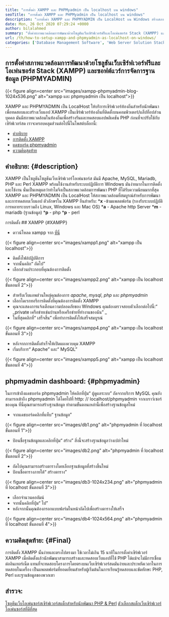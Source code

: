 ```yaml
---
title: "การตั้งค่า XAMPP และ PHPMyadmin เป็น localhost บน windows" 
seoTitle: "การตั้งค่า XAMPP และ PHPMyadmin เป็น localhost บน windows" 
description: "การตั้งค่า XAMPP และ PHPMYADMIN เป็น LocalHost บน Windows สร้างสภาพแวดล้อมการทดสอบท้องถิ่นฟรีและโอเพนซอร์ซเพื่อทดสอบและสร้างเว็บแอพ" 
date: Mon, 26 Oct 2020 07:29:24 +0000
author: bilalahmed
summary: "ตั้งค่าสภาพแวดล้อมการพัฒนาด้วยโซลูชันเว็บเซิร์ฟเวอร์ฟรีและโอเพ่นซอร์ส Stack (XAMPP) และซอฟต์แวร์การจัดการฐานข้อมูล (PHPMYADMIN)" 
url: /th/how-to-setup-xampp-and-phpmyadmin-as-localhost-on-windows/
categories: ['Database Management Software', 'Web Server Solution Stack']
---
```


## การตั้งค่าสภาพแวดล้อมการพัฒนาด้วยโซลูชันเว็บเซิร์ฟเวอร์ฟรีและโอเพ่นซอร์ส Stack (XAMPP) และซอฟต์แวร์การจัดการฐานข้อมูล (PHPMYADMIN)

{{< figure align=center src="images/xampp-phpmyadmin-blog-1024x536.png" alt="xampp และ phpmyadmin เป็น localhost">}}

XAMPP และ PHPMYADMIN เป็น LocalHost ให้บริการเซิร์ฟเวอร์ท้องถิ่นสำหรับนักพัฒนาเพื่อทดสอบและสร้างเว็บแอป XAMPP เป็นเซิร์ฟเวอร์ท้องถิ่นที่ติดตั้งบนคอมพิวเตอร์/แล็ปท็อปส่วนบุคคล มันมีสภาพแวดล้อมในท้องถิ่นเพื่อสร้างรันและทดสอบแอปพลิเคชัน PHP ก่อนที่จะปรับใช้กับเซิร์ฟเวอร์สด
เราจะครอบคลุมส่วนต่อไปนี้ในโพสต์บล็อกนี้:
  * [คำอธิบาย][1]
  * [การติดตั้ง XAMPP][2]
  * [แดชบอร์ด phpmyadmin][3]
  * [ความคิดสุดท้าย][4]

## คำอธิบาย:   {#description}
XAMPP เป็นโซลูชันโซลูชันเว็บเซิร์ฟเวอร์โอเพ่นซอร์ส มันมี Apache, MySQL, Mariadb, PHP และ Perl XAMPP พร้อมใช้งานสำหรับระบบปฏิบัติการ Windows มันง่ายมากในการติดตั้งและใช้งาน นั่นเป็นเหตุผลว่าทำไมจึงเป็นสภาพแวดล้อมการพัฒนา PHP ที่ได้รับความนิยมมากที่สุด XAMPP และ PHPMYADMIN เป็น LocalHost ให้สภาพแวดล้อมที่สมบูรณ์สำหรับการพัฒนาและการทดสอบเว็บแอป
ตัวอักษรใน XAMPP ยืนสำหรับ:
  ***x** -ข้ามแพลตฟอร์ม (รองรับระบบปฏิบัติการหลายระบบรวมถึง Linux, Windows และ Mac OS)
  ***a**  - Apache http Server
  ***m**  - mariadb (ฐานข้อมูล)
  ***p**  - php
  ***p**  - perl

การติดตั้ง ## XAMPP  {#XAMPP}
  * ดาวน์โหลด xampp จาก [ที่นี่][5]

{{< figure align=center src="images/xampp1.png" alt="xampp เป็น localhost">}}

  * ติดตั้งไฟล์ปฏิบัติการ
  * จากนั้นคลิก“ ถัดไป”
  * เลือกส่วนประกอบที่คุณต้องการติดตั้ง

{{< figure align=center src="images/xampp2.png" alt="xampp เป็น localhost ขั้นตอนที่ 2">}}

  * สำหรับเว็บแอพส่วนใหญ่คุณต้องการ _apache_, _mysql_, _php_ และ _phpmyadmin_
  * เลือกไดเรกทอรีการติดตั้งที่คุณต้องการติดตั้ง XAMPP
  * คุณจะแสดงการแจ้งเตือนความปลอดภัยของ Windows คุณต้องตรวจสอบตัวเลือกต่อไปนี้:“ _private เครือข่ายเช่นบ้านหรือเครือข่ายที่ทำงานของฉัน” _
  * ในที่สุดคลิกที่“ เสร็จสิ้น” เพื่อทำการติดตั้งให้เสร็จสมบูรณ์

{{< figure align=center src="images/xampp4.png" alt="xampp เป็น localhost ขั้นตอนที่ 3">}}

  * หลังจากการติดตั้งสำเร็จให้เปิดแผงควบคุม XAMPP
  * เริ่มบริการ“ Apache” และ“ MySQL”

{{< figure align=center src="images/xampp5.png" alt="xampp เป็น localhost ขั้นตอนที่ 4">}}


## phpmyadmin dashboard:   {#phpmyadmin}
ในการเข้าถึงแดชบอร์ด phpmyadmin ให้คลิกที่ปุ่ม“ ผู้ดูแลระบบ” ถัดจากบริการ MySQL คุณยังสามารถเข้าถึง phpmyadmin ได้โดยไปที่ http: // localhost/phpmyadmin จากเบราว์เซอร์ของคุณ ที่นี่คุณสามารถสร้างฐานข้อมูล ทำตามขั้นตอนเหล่านี้เพื่อสร้างฐานข้อมูลใหม่
  * จากแดชบอร์ดคลิกที่แท็บ“ ฐานข้อมูล”

{{< figure align=center src="images/db1.png" alt="phpmyadmin ที่ localhost ขั้นตอนที่ 1">}}

  * ป้อนชื่อฐานข้อมูลและคลิกที่ปุ่ม“ สร้าง” สิ่งนี้จะสร้างฐานข้อมูลว่างเปล่าใหม่

{{< figure align=center src="images/db2.png" alt="phpmyadmin ที่ localhost ขั้นตอนที่ 2">}}

  * ถัดไปคุณสามารถสร้างตารางโดยเลือกฐานข้อมูลที่สร้างขึ้นใหม่
  * ป้อนชื่อตารางภายใต้“ สร้างตาราง”

{{< figure align=center src="images/db3-1024x234.png" alt="phpmyadmin ที่ localhost ขั้นตอนที่ 3">}}

  * เลือกจำนวนคอลัมน์
  * จากนั้นคลิกที่ปุ่ม“ ไป”
  * หลังจากนั้นคุณต้องกรอกแบบฟอร์มในหน้าถัดไปเพื่อสร้างตารางให้เสร็จ

{{< figure align=center src="images/db4-1024x564.png" alt="phpmyadmin ที่ localhost ขั้นตอนที่ 4">}}


## ความคิดสุดท้าย:   {#Final}
การติดตั้ง XAMPP นั้นง่ายและตรงไปตรงมา ใช้เวลาไม่เกิน 15 นาทีในการตั้งค่าเซิร์ฟเวอร์ XAMPP เมื่อติดตั้งแล้วนักพัฒนาสามารถสร้างและทดสอบเว็บแอปที่ใช้ PHP ได้แม้จะไม่มีการเชื่อมต่ออินเทอร์เน็ต แทนที่จะทดสอบโครงการโดยตรงบนเว็บเซิร์ฟเวอร์สดมันง่ายและประหยัดเวลาในการทดสอบในเครื่อง เป็นแพลตฟอร์มที่ยอดเยี่ยมสำหรับผู้เริ่มต้นในการเรียนรู้ทดสอบและขัดทักษะ PHP, Perl และฐานข้อมูลของพวกเขา

## สำรวจ:
[โซลูชันเว็บโอเพ่นซอร์สเซิร์ฟเวอร์สแต็กสำหรับนักพัฒนา PHP & Perl][6]
[ตัวเลือกสแต็กเว็บเซิร์ฟเวอร์โอเพ่นซอร์สที่ดีที่สุด][7]

  
[1]: #description
[2]: #xampp
[3]: #phpmyadmin
[4]: #final
[5]: https://www.apachefriends.org/de/download.html
[6]: https://products.containerize.com/solution-stack/xampp
[7]: https://products.containerize.com/solution-stack/
